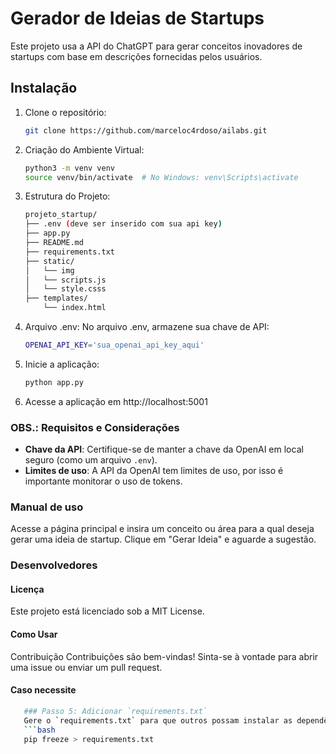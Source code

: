 # Gerador de Ideias de Startups

Este projeto usa a API do ChatGPT para gerar conceitos inovadores de startups com base em descrições fornecidas pelos usuários.

## Instalação

1. Clone o repositório:
   ```bash
   git clone https://github.com/marceloc4rdoso/ailabs.git

2. Criação do Ambiente Virtual:
   ```bash
   python3 -m venv venv
   source venv/bin/activate  # No Windows: venv\Scripts\activate
3. Estrutura do Projeto:
   ```bash
   projeto_startup/
   ├── .env (deve ser inserido com sua api key)
   ├── app.py
   ├── README.md
   ├── requirements.txt
   ├── static/
   │   └── img
   │   └── scripts.js
   │   └── style.csss
   ├── templates/
       └── index.html   
   
4. Arquivo .env: No arquivo .env, armazene sua chave de API:
   ```bash
   OPENAI_API_KEY='sua_openai_api_key_aqui'
5. Inicie a aplicação:
   ```bash
   python app.py
6. Acesse a aplicação em http://localhost:5001  


### OBS.: **Requisitos e Considerações**
- **Chave da API**: Certifique-se de manter a chave da OpenAI em local seguro (como um arquivo `.env`).
- **Limites de uso**: A API da OpenAI tem limites de uso, por isso é importante monitorar o uso de tokens.

### **Manual de uso**
Acesse a página principal e insira um conceito ou área para a qual deseja gerar uma ideia de startup.
Clique em "Gerar Ideia" e aguarde a sugestão.

### Desenvolvedores 
#### Licença
Este projeto está licenciado sob a MIT License.
#### Como Usar
Contribuição
Contribuições são bem-vindas! Sinta-se à vontade para abrir uma issue ou enviar um pull request.
#### Caso necessite
   ```bash   
      ### Passo 5: Adicionar `requirements.txt`
      Gere o `requirements.txt` para que outros possam instalar as dependências com facilidade:
      ```bash
      pip freeze > requirements.txt 

